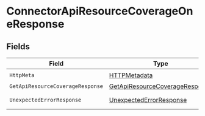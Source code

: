 # ConnectorApiResourceCoverageOneResponse


## Fields

| Field                                                                                       | Type                                                                                        | Required                                                                                    | Description                                                                                 |
| ------------------------------------------------------------------------------------------- | ------------------------------------------------------------------------------------------- | ------------------------------------------------------------------------------------------- | ------------------------------------------------------------------------------------------- |
| `HttpMeta`                                                                                  | [HTTPMetadata](../../Models/Components/HTTPMetadata.md)                                     | :heavy_check_mark:                                                                          | N/A                                                                                         |
| `GetApiResourceCoverageResponse`                                                            | [GetApiResourceCoverageResponse](../../Models/Components/GetApiResourceCoverageResponse.md) | :heavy_minus_sign:                                                                          | ApiResources                                                                                |
| `UnexpectedErrorResponse`                                                                   | [UnexpectedErrorResponse](../../Models/Components/UnexpectedErrorResponse.md)               | :heavy_minus_sign:                                                                          | Unexpected error                                                                            |